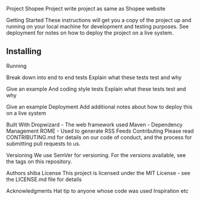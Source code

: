Project Shopee
Project write project as same as Shopee website

Getting Started
These instructions will get you a copy of the project up and running on your local machine for development and testing purposes. See deployment for notes on how to deploy the project on a live system.

Installing
-


Running


Break down into end to end tests
Explain what these tests test and why

Give an example
And coding style tests
Explain what these tests test and why

Give an example
Deployment
Add additional notes about how to deploy this on a live system

Built With
Dropwizard - The web framework used
Maven - Dependency Management
ROME - Used to generate RSS Feeds
Contributing
Please read CONTRIBUTING.md for details on our code of conduct, and the process for submitting pull requests to us.

Versioning
We use SemVer for versioning. For the versions available, see the tags on this repository.

Authors
shiba
License
This project is licensed under the MIT License - see the LICENSE.md file for details

Acknowledgments
Hat tip to anyone whose code was used
Inspiration
etc